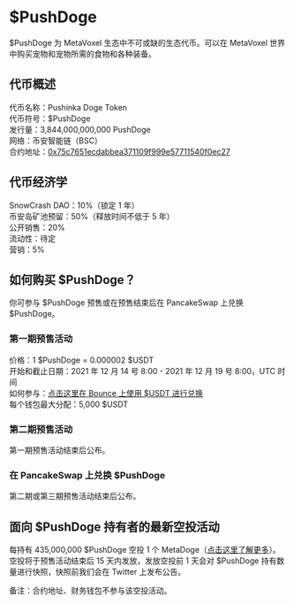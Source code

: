 # $PushDoge

$PushDoge 为 MetaVoxel 生态中不可或缺的生态代币。可以在 MetaVoxel 世界中购买宠物和宠物所需的食物和各种装备。

## 代币概述

代币名称：Pushinka Doge Token  
代币符号：$PushDoge  
发行量：3,844,000,000,000 PushDoge  
网络：币安智能链（BSC）  
合约地址：[0x75c7651ecdabbea371109f999e57711540f0ec27](https://bscscan.com/token/0x75c7651ecdabbea371109f999e57711540f0ec27)

## 代币经济学

SnowCrash DAO：10%（锁定 1 年）  
币安岛矿池预留：50%（释放时间不低于 5 年）  
公开销售：20%  
流动性：待定  
营销：5%

## 如何购买 $PushDoge？

你可参与 $PushDoge 预售或在预售结束后在 PancakeSwap 上兑换 $PushDoge。

### 第一期预售活动

价格：1 $PushDoge = 0.000002 $USDT  
开始和截止日期：2021 年 12 月 14 号 8:00 - 2021 年 12 月 19 号 8:00，UTC 时间  
如何参与：[点击这里在 Bounce 上使用 $USDT 进行兑换](https://app.bounce.finance/auction/fixed/274)  
每个钱包最大分配：5,000 $USDT

### 第二期预售活动

第一期预售活动结束后公布。

### 在 PancakeSwap 上兑换 $PushDoge

第二期或第三期预售活动结束后公布。

## 面向 $PushDoge 持有者的最新空投活动

每持有 435,000,000 $PushDoge 空投 1 个 MetaDoge（[点击这里了解更多](https://docs.snowcrash.finance/v/chinese/gameplay/metadoge)）。空投将于预售活动结束后 15 天内发放，发放空投前 1 天会对 $PushDoge 持有数量进行快照，快照前我们会在 Twitter 上发布公告。

备注：合约地址、财务钱包不参与该空投活动。